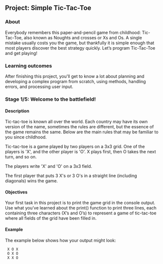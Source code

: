 ## Project: Simple Tic-Tac-Toe

### About
Everybody remembers this paper-and-pencil game from childhood: 
Tic-Tac-Toe, also known as Noughts and crosses or Xs and Os. 
A single mistake usually costs you the game, but thankfully it is simple enough that most players discover 
the best strategy quickly. Let’s program Tic-Tac-Toe and get playing!

### Learning outcomes
After finishing this project, you'll get to know a lot about planning and developing a complex program from scratch, 
using methods, handling errors, and processing user input.

### Stage 1/5: Welcome to the battlefield! 

#### Description

Tic-tac-toe is known all over the world. Each country may have its own version of the name, 
sometimes the rules are different, but the essence of the game remains the same. 
Below are the main rules that may be familiar to you since childhood.

Tic-tac-toe is a game played by two players on a 3x3 grid. One of the players is 'X', and the other player is 'O'. 
X plays first, then O takes the next turn, and so on.

The players write 'X' and 'O' on a 3x3 field.

The first player that puts 3 X's or 3 O's in a straight line (including diagonals) wins the game.

#### Objectives

Your first task in this project is to print the game grid in the console output. 
Use what you’ve learned about the print() function to print three lines, each containing three characters 
(X’s and O’s) to represent a game of tic-tac-toe where all fields of the grid have been filled in. 

#### Example
     
 The example below shows how your output might look:
 
     X O X  
     O X O  
     X X O  

